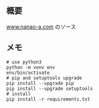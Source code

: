 ## 概要

www.nanao-a.com のソース

## メモ

```
# use python3
python -m venv env
env/bin/activate
# pip and setuptools upgrade
pip install --upgrade pip
pip install --upgrade setuptools
# install
pip install -r requirements.txt
```
